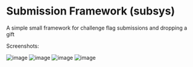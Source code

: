 # Submission Framework (subsys)
A simple small framework for challenge flag submissions and dropping a gift

Screenshots:

![image](https://user-images.githubusercontent.com/66866223/181092346-60604537-4959-492a-84eb-40fd4891714c.png)
![image](https://user-images.githubusercontent.com/66866223/181092403-7dd54ea1-ec35-441c-9bbc-6aabe76866ab.png)
![image](https://user-images.githubusercontent.com/66866223/181092452-3028d627-a14f-4fad-a355-733843c5a8f3.png)
![image](https://user-images.githubusercontent.com/66866223/181092422-df8998d2-1f9e-46bb-95ff-0de802e05d4f.png)

